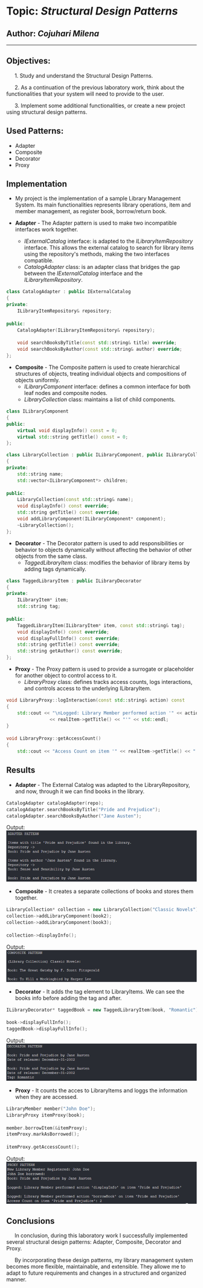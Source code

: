 # Topic: *Structural Design Patterns*
## Author: *Cojuhari Milena*
------
## Objectives:

&ensp; &ensp; 1. Study and understand the Structural Design Patterns.

&ensp; &ensp; 2. As a continuation of the previous laboratory work, think about the functionalities that your system will need to provide to the user.

&ensp; &ensp; 3. Implement some additional functionalities, or create a new project using structural design patterns.

## Used Patterns: 

* Adapter
* Composite
* Decorator
* Proxy

## Implementation

* My project is the implementation of a sample Library Management System. Its main functionalities represents library operations, item and member management, as register book, borrow/return book. 

* __Adapter__ -  The Adapter pattern is used to make two incompatible interfaces work together.
    * *IExternalCatalog* interface: is adapted to the *ILibraryItemRepository* interface. This allows the external catalog to search for library items using the repository's methods, making the two interfaces compatible.
    * *CatalogAdapter* class: is an adapter class that bridges the gap between the *IExternalCatalog* interface and the *ILibraryItemRepository*.
```cpp
class CatalogAdapter : public IExternalCatalog 
{
private:
    ILibraryItemRepository& repository;

public:
    CatalogAdapter(ILibraryItemRepository& repository);

    void searchBooksByTitle(const std::string& title) override;
    void searchBooksByAuthor(const std::string& author) override;
};
```

* __Composite__ -  The Composite pattern is used to create hierarchical structures of objects, treating individual objects and compositions of objects uniformly.
    * *ILibraryComponent* interface: defines a common interface for both leaf nodes and composite nodes.
    * *LibraryCollection* class: maintains a list of child components.
```cpp
class ILibraryComponent 
{
public:
    virtual void displayInfo() const = 0;
    virtual std::string getTitle() const = 0;
};
```
```cpp
class LibraryCollection : public ILibraryComponent, public ILibraryCollection 
{
private:
    std::string name;
    std::vector<ILibraryComponent*> children;

public:
    LibraryCollection(const std::string& name);
    void displayInfo() const override;
    std::string getTitle() const override;
    void addLibraryComponent(ILibraryComponent* component);
    ~LibraryCollection();
};
```

* __Decorator__ -  The Decorator pattern is used to add responsibilities or behavior to objects dynamically without affecting the behavior of other objects from the same class.
    * *TaggedLibraryItem* class: modifies the behavior of library items by adding tags dynamically. 
```cpp
class TaggedLibraryItem : public ILibraryDecorator 
{
private:
    ILibraryItem* item;
    std::string tag;

public:
    TaggedLibraryItem(ILibraryItem* item, const std::string& tag);
    void displayInfo() const override;
    void displayFullInfo() const override;
    std::string getTitle() const override;
    std::string getAuthor() const override;
};
```

* __Proxy__ -  The Proxy pattern is used to provide a surrogate or placeholder for another object to control access to it.
    * *LibraryProxy* class: defines tracks access counts, logs interactions, and controls access to the underlying ILibraryItem.
```cpp
void LibraryProxy::logInteraction(const std::string& action) const 
{
    std::cout << "\nLogged: Library Member performed action '" << action << "' on item '"
                << realItem->getTitle() << "'" << std::endl;
}

void LibraryProxy::getAccessCount() 
{
    std::cout << "Access Count on item '" << realItem->getTitle() << "'" << ": " << accessCount << std::endl;
```

## Results
* __Adapter__ - The External Catalog was adapted to the LibraryRepository, and now, through it we can find books in the library.
```cpp
CatalogAdapter catalogAdapter(repo);
catalogAdapter.searchBooksByTitle("Pride and Prejudice");
catalogAdapter.searchBooksByAuthor("Jane Austen");
```
Output:
![Alt text](Assets/image.png)

* __Composite__ - It creates a separate collections of books and stores them together.
```cpp
LibraryCollection* collection = new LibraryCollection("Classic Novels");
collection->addLibraryComponent(book2);
collection->addLibraryComponent(book3);

collection->displayInfo();
```
Output:
![Alt text](Assets/image-2.png)

* __Decorator__ - It adds the tag element to LibraryItems. We can see the books info before adding the tag and after.
```cpp
ILibraryDecorator* taggedBook = new TaggedLibraryItem(book, "Romantic");

book->displayFullInfo();
taggedBook->displayFullInfo();
```
Output:
![Alt text](Assets/image-1.png)

* __Proxy__ - It counts the acces to LibraryItems and loggs the information when they are accessed. 
```cpp
LibraryMember member("John Doe");
LibraryProxy itemProxy(book);

member.borrowItem(&itemProxy);
itemProxy.markAsBorrowed();

itemProxy.getAccessCount();
```
Output:
![Alt text](Assets/image-3.png)

## Conclusions
&ensp; &ensp; In conclusion, during this laboratory work I successfully implemented several structural design patterns: Adapter, Composite, Decorator and Proxy.

&ensp; &ensp; By incorporating these design patterns, my library management system becomes more flexible, maintainable, and extensible. They allowe me to adapt to future requirements and changes in a structured and organized manner.
